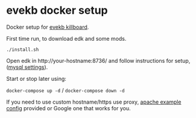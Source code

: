 # evekb docker setup

Docker setup for [evekb killboard](https://github.com/evekb/evedev-kb).

First time run, to download edk and some mods.

`./install.sh`

Open edk in http://your-hostname:8736/ and follow instructions for setup, ([mysql settings](https://github.com/eritikass/evekb_docker/blob/0f7317af0d8cc00546e861ea1764b06020e3c3ed/docker-compose.yml#L34-L36)).

Start or stop later using:

`docker-compose up -d` / `docker-compose down -d`

If you need to use custom hostname/https use proxy, 
[apache example config](https://github.com/eritikass/evekb_docker/blob/master/apache-proxy-example.conf) provided or Google one that works for you.
